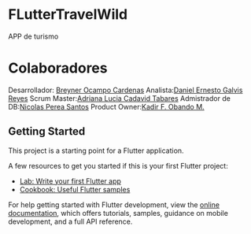 
# FLutterTravelWild
 APP de turismo

# Colaboradores
Desarrollador: [Breyner Ocampo Cardenas](https://github.com/BROC95)
Analista:[Daniel Ernesto Galvis Reyes](https://github.com/daniel0326)
Scrum Master:[Adriana Lucia Cadavid Tabares](https://github.com/adrianalcadavid5)
Admistrador de DB:[Nicolas Perea Santos]( https://github.com/dedassds)
Product Owner:[Kadir F. Obando M.](https://github.com/KadirObando)

## Getting Started

This project is a starting point for a Flutter application.

A few resources to get you started if this is your first Flutter project:

- [Lab: Write your first Flutter app](https://docs.flutter.dev/get-started/codelab)
- [Cookbook: Useful Flutter samples](https://docs.flutter.dev/cookbook)

For help getting started with Flutter development, view the
[online documentation](https://docs.flutter.dev/), which offers tutorials,
samples, guidance on mobile development, and a full API reference.
